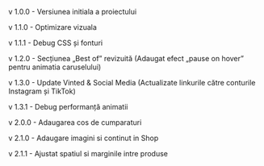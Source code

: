 v 1.0.0 - Versiunea initiala a proiectului

v 1.1.0 - Optimizare vizuala

v 1.1.1 - Debug CSS și fonturi

v 1.2.0 - Secțiunea „Best of” revizuită (Adaugat efect „pause on hover” pentru animatia caruselului)

v 1.3.0 - Update Vinted & Social Media (Actualizate linkurile către conturile Instagram și TikTok)

v 1.3.1 - Debug performanță animatii

v 2.0.0 - Adaugarea cos de cumparaturi

v 2.1.0 - Adaugare imagini si continut in Shop

v 2.1.1 - Ajustat spatiul si marginile intre produse



